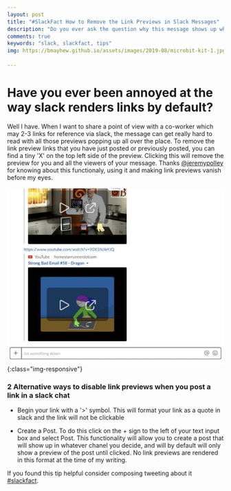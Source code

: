 ```yaml
---
layout: post
title: "#SlackFact How to Remove the Link Previews in Slack Messages"
description: "Do you ever ask the question why this message shows up when a link is posted.... If you posted this in slack look for the 'X' at the top left of the link."
comments: true
keywords: "slack, slackfact, tips"
img: https://bmayhew.github.io/assets/images/2019-08/microbit-kit-1.jpg

---
```


# Have you ever been annoyed at the way slack renders links by default?
Well I have. When I want to share a point of view with a co-worker which may 2-3 links for reference via slack, the message can get really hard to read with all those previews popping up all over the place. To remove the link preview links that you have just posted or previously posted, you can find a tiny 'X' on the top left side of the preview. Clicking this will remove the preview for you and all the viewers of your message. Thanks [@jeremypolley](https://twitter.com/jeremypolley) for knowing about this functionaly, using it and making link previews vanish before my eyes.
<br>
<br>
![removing-slack-link-preview](/assets/images/2019-01/remove_preview.gif){:class="img-responsive"}


### 2 Alternative ways to disable link previews when you post a link in a slack chat

* Begin your link with a '>' symbol. This will format your link as a quote in slack and the link will not be clickable

* Create a Post. To do this click on the + sign to the left of your text input box and select Post. This functionality will allow you to create a post that will show up in whatever chanel you decide, and will by default will only show a preview of the post until clicked. No link previews are rendered in this format at the time of my writing.

If you found this tip helpful consider composing tweeting about it [#slackfact](https://twitter.com/home?status=Learn%20how%20to%20hide%20link%20previews%20in%20slack%20%23slackfacts%20by%20@butchmayhew%20http://bmayhew.github.io/2019/slack-fact-removing-html-preview/).